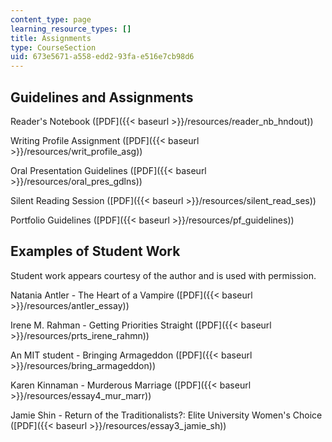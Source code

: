 ```yaml
---
content_type: page
learning_resource_types: []
title: Assignments
type: CourseSection
uid: 673e5671-a558-edd2-93fa-e516e7cb98d6
---
```


Guidelines and Assignments
--------------------------

Reader's Notebook ([PDF]({{< baseurl >}}/resources/reader_nb_hndout))

Writing Profile Assignment ([PDF]({{< baseurl >}}/resources/writ_profile_asg))

Oral Presentation Guidelines ([PDF]({{< baseurl >}}/resources/oral_pres_gdlns))

Silent Reading Session ([PDF]({{< baseurl >}}/resources/silent_read_ses))

Portfolio Guidelines ([PDF]({{< baseurl >}}/resources/pf_guidelines))

Examples of Student Work
------------------------

Student work appears courtesy of the author and is used with permission.

Natania Antler - The Heart of a Vampire ([PDF]({{< baseurl >}}/resources/antler_essay))

Irene M. Rahman - Getting Priorities Straight ([PDF]({{< baseurl >}}/resources/prts_irene_rahmn))

An MIT student - Bringing Armageddon ([PDF]({{< baseurl >}}/resources/bring_armageddon))

Karen Kinnaman - Murderous Marriage ([PDF]({{< baseurl >}}/resources/essay4_mur_marr))

Jamie Shin - Return of the Traditionalists?: Elite University Women's Choice ([PDF]({{< baseurl >}}/resources/essay3_jamie_sh))